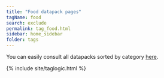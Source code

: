 ```yaml
---
title: "Food datapack pages"
tagName: food
search: exclude
permalink: tag_food.html
sidebar: home_sidebar
folder: tags
---
```


You can easily consult all datapacks sorted by category [here](http://127.0.0.1:4000/datapacks.html#datapacks-by-category).

{% include site/taglogic.html %}
